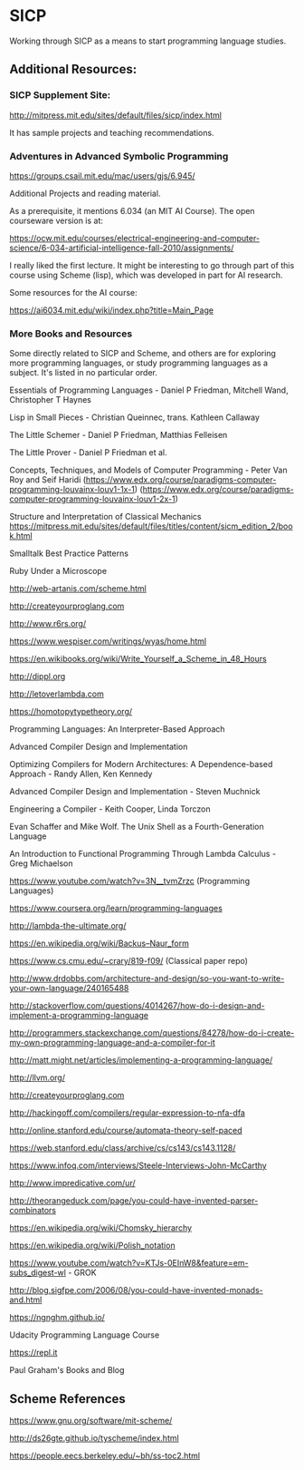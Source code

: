 # SICP
Working through SICP as a means to start programming language studies.

## Additional Resources:

### SICP Supplement Site:
http://mitpress.mit.edu/sites/default/files/sicp/index.html

It has sample projects and teaching recommendations.

### Adventures in Advanced Symbolic Programming
https://groups.csail.mit.edu/mac/users/gjs/6.945/

Additional Projects and reading material.

As a prerequisite, it mentions 6.034 (an MIT AI Course). The open courseware
version is at:

https://ocw.mit.edu/courses/electrical-engineering-and-computer-science/6-034-artificial-intelligence-fall-2010/assignments/

I really liked the first lecture. It might be interesting to go through part of
this course using Scheme (lisp), which was developed in part for AI research.

Some resources for the AI course:

https://ai6034.mit.edu/wiki/index.php?title=Main_Page

### More Books and Resources

Some directly related to SICP and Scheme, and others are for exploring more
programming languages, or study programming languages as a subject. It's listed
in no particular order.

Essentials of Programming Languages - Daniel P Friedman, Mitchell Wand, Christopher T Haynes

Lisp in Small Pieces - Christian Queinnec, trans. Kathleen Callaway

The Little Schemer - Daniel P Friedman, Matthias Felleisen

The Little Prover - Daniel P Friedman et al.

Concepts, Techniques, and Models of Computer Programming - Peter Van Roy and Seif Haridi
(https://www.edx.org/course/paradigms-computer-programming-louvainx-louv1-1x-1)
(https://www.edx.org/course/paradigms-computer-programming-louvainx-louv1-2x-1)


Structure and Interpretation of Classical Mechanics
https://mitpress.mit.edu/sites/default/files/titles/content/sicm_edition_2/book.html

Smalltalk Best Practice Patterns

Ruby Under a Microscope

http://web-artanis.com/scheme.html

http://createyourproglang.com

http://www.r6rs.org/

https://www.wespiser.com/writings/wyas/home.html

https://en.wikibooks.org/wiki/Write_Yourself_a_Scheme_in_48_Hours

http://dippl.org

http://letoverlambda.com

https://homotopytypetheory.org/

Programming Languages: An Interpreter-Based Approach

Advanced Compiler Design and Implementation

Optimizing Compilers for Modern Architectures: A Dependence-based Approach - Randy Allen, Ken Kennedy

Advanced Compiler Design and Implementation - Steven Muchnick

Engineering a Compiler - Keith Cooper, Linda Torczon

Evan Schaffer and Mike Wolf. The Unix Shell as a Fourth-Generation Language

An Introduction to Functional Programming Through Lambda Calculus - Greg Michaelson

https://www.youtube.com/watch?v=3N__tvmZrzc
(Programming Languages)

https://www.coursera.org/learn/programming-languages

http://lambda-the-ultimate.org/

https://en.wikipedia.org/wiki/Backus–Naur_form

https://www.cs.cmu.edu/~crary/819-f09/ (Classical paper repo)

http://www.drdobbs.com/architecture-and-design/so-you-want-to-write-your-own-language/240165488

http://stackoverflow.com/questions/4014267/how-do-i-design-and-implement-a-programming-language

http://programmers.stackexchange.com/questions/84278/how-do-i-create-my-own-programming-language-and-a-compiler-for-it

http://matt.might.net/articles/implementing-a-programming-language/

http://llvm.org/

http://createyourproglang.com

http://hackingoff.com/compilers/regular-expression-to-nfa-dfa

http://online.stanford.edu/course/automata-theory-self-paced

https://web.stanford.edu/class/archive/cs/cs143/cs143.1128/

https://www.infoq.com/interviews/Steele-Interviews-John-McCarthy

http://www.impredicative.com/ur/

http://theorangeduck.com/page/you-could-have-invented-parser-combinators

https://en.wikipedia.org/wiki/Chomsky_hierarchy

https://en.wikipedia.org/wiki/Polish_notation

https://www.youtube.com/watch?v=KTJs-0EInW8&feature=em-subs_digest-wl - GROK

http://blog.sigfpe.com/2006/08/you-could-have-invented-monads-and.html

https://ngnghm.github.io/

Udacity Programming Language Course

https://repl.it

Paul Graham's Books and Blog

## Scheme References

https://www.gnu.org/software/mit-scheme/

http://ds26gte.github.io/tyscheme/index.html

https://people.eecs.berkeley.edu/~bh/ss-toc2.html